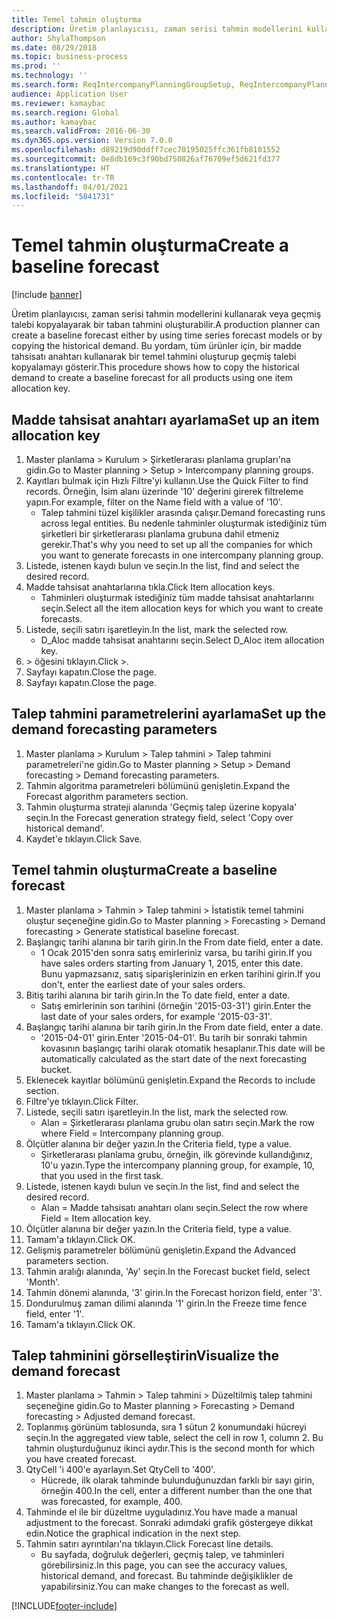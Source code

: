 ```yaml
---
title: Temel tahmin oluşturma
description: Üretim planlayıcısı, zaman serisi tahmin modellerini kullanarak veya geçmiş talebi kopyalayarak bir taban tahmini oluşturabilir.
author: ShylaThompson
ms.date: 08/29/2018
ms.topic: business-process
ms.prod: ''
ms.technology: ''
ms.search.form: ReqIntercompanyPlanningGroupSetup, ReqIntercompanyPlanningGroupAllocKeys, ReqDemPlanForecastParameters, ReqDemPlanCreateForecastDialog, SysQueryForm, ReqDemPlanForecastViewer
audience: Application User
ms.reviewer: kamaybac
ms.search.region: Global
ms.author: kamaybac
ms.search.validFrom: 2016-06-30
ms.dyn365.ops.version: Version 7.0.0
ms.openlocfilehash: d89219d90ddff7cec70195025ffc361fb8101552
ms.sourcegitcommit: 0e8db169c3f90bd750826af76709ef5d621fd377
ms.translationtype: HT
ms.contentlocale: tr-TR
ms.lasthandoff: 04/01/2021
ms.locfileid: "5841731"
---
```

# <a name="create-a-baseline-forecast"></a><span data-ttu-id="ab867-103">Temel tahmin oluşturma</span><span class="sxs-lookup"><span data-stu-id="ab867-103">Create a baseline forecast</span></span>

[!include [banner](../../includes/banner.md)]

<span data-ttu-id="ab867-104">Üretim planlayıcısı, zaman serisi tahmin modellerini kullanarak veya geçmiş talebi kopyalayarak bir taban tahmini oluşturabilir.</span><span class="sxs-lookup"><span data-stu-id="ab867-104">A production planner can create a baseline forecast either by using time series forecast models or by copying the historical demand.</span></span> <span data-ttu-id="ab867-105">Bu yordam, tüm ürünler için, bir madde tahsisatı anahtarı kullanarak bir temel tahmini oluşturup geçmiş talebi kopyalamayı gösterir.</span><span class="sxs-lookup"><span data-stu-id="ab867-105">This procedure shows how to copy the historical demand to create a baseline forecast for all products using one item allocation key.</span></span> 


## <a name="set-up-an-item-allocation-key"></a><span data-ttu-id="ab867-106">Madde tahsisat anahtarı ayarlama</span><span class="sxs-lookup"><span data-stu-id="ab867-106">Set up an item allocation key</span></span>
1. <span data-ttu-id="ab867-107">Master planlama > Kurulum > Şirketlerarası planlama grupları'na gidin.</span><span class="sxs-lookup"><span data-stu-id="ab867-107">Go to Master planning > Setup > Intercompany planning groups.</span></span>
2. <span data-ttu-id="ab867-108">Kayıtları bulmak için Hızlı Filtre'yi kullanın.</span><span class="sxs-lookup"><span data-stu-id="ab867-108">Use the Quick Filter to find records.</span></span> <span data-ttu-id="ab867-109">Örneğin, İsim alanı üzerinde '10' değerini girerek filtreleme yapın.</span><span class="sxs-lookup"><span data-stu-id="ab867-109">For example, filter on the Name field with a value of '10'.</span></span>
    * <span data-ttu-id="ab867-110">Talep tahmini tüzel kişilikler arasında çalışır.</span><span class="sxs-lookup"><span data-stu-id="ab867-110">Demand forecasting runs across legal entities.</span></span> <span data-ttu-id="ab867-111">Bu nedenle tahminler oluşturmak istediğiniz tüm şirketleri bir şirketlerarası planlama grubuna dahil etmeniz gerekir.</span><span class="sxs-lookup"><span data-stu-id="ab867-111">That's why you need to set up all the companies for which you want to generate forecasts in one intercompany planning group.</span></span>  
3. <span data-ttu-id="ab867-112">Listede, istenen kaydı bulun ve seçin.</span><span class="sxs-lookup"><span data-stu-id="ab867-112">In the list, find and select the desired record.</span></span>
4. <span data-ttu-id="ab867-113">Madde tahsisat anahtarlarına tıkla.</span><span class="sxs-lookup"><span data-stu-id="ab867-113">Click Item allocation keys.</span></span>
    * <span data-ttu-id="ab867-114">Tahminleri oluşturmak istediğiniz tüm madde tahsisat anahtarlarını seçin.</span><span class="sxs-lookup"><span data-stu-id="ab867-114">Select all the item allocation keys for which you want to create forecasts.</span></span>  
5. <span data-ttu-id="ab867-115">Listede, seçili satırı işaretleyin.</span><span class="sxs-lookup"><span data-stu-id="ab867-115">In the list, mark the selected row.</span></span>
    * <span data-ttu-id="ab867-116">D_Aloc madde tahsisat anahtarını seçin.</span><span class="sxs-lookup"><span data-stu-id="ab867-116">Select D_Aloc item allocation key.</span></span>  
6. <span data-ttu-id="ab867-117">> öğesini tıklayın.</span><span class="sxs-lookup"><span data-stu-id="ab867-117">Click >.</span></span>
7. <span data-ttu-id="ab867-118">Sayfayı kapatın.</span><span class="sxs-lookup"><span data-stu-id="ab867-118">Close the page.</span></span>
8. <span data-ttu-id="ab867-119">Sayfayı kapatın.</span><span class="sxs-lookup"><span data-stu-id="ab867-119">Close the page.</span></span>

## <a name="set-up-the-demand-forecasting-parameters"></a><span data-ttu-id="ab867-120">Talep tahmini parametrelerini ayarlama</span><span class="sxs-lookup"><span data-stu-id="ab867-120">Set up the demand forecasting parameters</span></span>
1. <span data-ttu-id="ab867-121">Master planlama > Kurulum > Talep tahmini > Talep tahmini parametreleri'ne gidin.</span><span class="sxs-lookup"><span data-stu-id="ab867-121">Go to Master planning > Setup > Demand forecasting > Demand forecasting parameters.</span></span>
2. <span data-ttu-id="ab867-122">Tahmin algoritma parametreleri bölümünü genişletin.</span><span class="sxs-lookup"><span data-stu-id="ab867-122">Expand the Forecast algorithm parameters section.</span></span>
3. <span data-ttu-id="ab867-123">Tahmin oluşturma strateji alanında 'Geçmiş talep üzerine kopyala' seçin.</span><span class="sxs-lookup"><span data-stu-id="ab867-123">In the Forecast generation strategy field, select 'Copy over historical demand'.</span></span>
4. <span data-ttu-id="ab867-124">Kaydet'e tıklayın.</span><span class="sxs-lookup"><span data-stu-id="ab867-124">Click Save.</span></span>

## <a name="create-a-baseline-forecast"></a><span data-ttu-id="ab867-125">Temel tahmin oluşturma</span><span class="sxs-lookup"><span data-stu-id="ab867-125">Create a baseline forecast</span></span>
1. <span data-ttu-id="ab867-126">Master planlama > Tahmin > Talep tahmini > İstatistik temel tahmini oluştur seçeneğine gidin.</span><span class="sxs-lookup"><span data-stu-id="ab867-126">Go to Master planning > Forecasting > Demand forecasting > Generate statistical baseline forecast.</span></span>
2. <span data-ttu-id="ab867-127">Başlangıç tarihi alanına bir tarih girin.</span><span class="sxs-lookup"><span data-stu-id="ab867-127">In the From date field, enter a date.</span></span>
    * <span data-ttu-id="ab867-128">1 Ocak 2015'den sonra satış emirleriniz varsa, bu tarihi girin.</span><span class="sxs-lookup"><span data-stu-id="ab867-128">If you have sales orders starting from January 1, 2015, enter this date.</span></span> <span data-ttu-id="ab867-129">Bunu yapmazsanız, satış siparişlerinizin en erken tarihini girin.</span><span class="sxs-lookup"><span data-stu-id="ab867-129">If you don't, enter the earliest date of your sales orders.</span></span>  
3. <span data-ttu-id="ab867-130">Bitiş tarihi alanına bir tarih girin.</span><span class="sxs-lookup"><span data-stu-id="ab867-130">In the To date field, enter a date.</span></span>
    * <span data-ttu-id="ab867-131">Satış emirlerinin son tarihini (örneğin '2015-03-31') girin.</span><span class="sxs-lookup"><span data-stu-id="ab867-131">Enter the last date of your sales orders, for example '2015-03-31'.</span></span>  
4. <span data-ttu-id="ab867-132">Başlangıç tarihi alanına bir tarih girin.</span><span class="sxs-lookup"><span data-stu-id="ab867-132">In the From date field, enter a date.</span></span>
    * <span data-ttu-id="ab867-133">'2015-04-01' girin.</span><span class="sxs-lookup"><span data-stu-id="ab867-133">Enter '2015-04-01'.</span></span> <span data-ttu-id="ab867-134">Bu tarih bir sonraki tahmin kovasının başlangıç tarihi olarak otomatik hesaplanır.</span><span class="sxs-lookup"><span data-stu-id="ab867-134">This date will be automatically calculated as the start date of the next forecasting bucket.</span></span>  
5. <span data-ttu-id="ab867-135">Eklenecek kayıtlar bölümünü genişletin.</span><span class="sxs-lookup"><span data-stu-id="ab867-135">Expand the Records to include section.</span></span>
6. <span data-ttu-id="ab867-136">Filtre'ye tıklayın.</span><span class="sxs-lookup"><span data-stu-id="ab867-136">Click Filter.</span></span>
7. <span data-ttu-id="ab867-137">Listede, seçili satırı işaretleyin.</span><span class="sxs-lookup"><span data-stu-id="ab867-137">In the list, mark the selected row.</span></span>
    * <span data-ttu-id="ab867-138">Alan = Şirketlerarası planlama grubu olan satırı seçin.</span><span class="sxs-lookup"><span data-stu-id="ab867-138">Mark the row where Field = Intercompany planning group.</span></span>  
8. <span data-ttu-id="ab867-139">Ölçütler alanına bir değer yazın.</span><span class="sxs-lookup"><span data-stu-id="ab867-139">In the Criteria field, type a value.</span></span>
    * <span data-ttu-id="ab867-140">Şirketlerarası planlama grubu, örneğin, ilk görevinde kullandığınız, 10'u yazın.</span><span class="sxs-lookup"><span data-stu-id="ab867-140">Type the intercompany planning group, for example, 10, that you used in the first task.</span></span>  
9. <span data-ttu-id="ab867-141">Listede, istenen kaydı bulun ve seçin.</span><span class="sxs-lookup"><span data-stu-id="ab867-141">In the list, find and select the desired record.</span></span>
    * <span data-ttu-id="ab867-142">Alan = Madde tahsisatı anahtarı olanı seçin.</span><span class="sxs-lookup"><span data-stu-id="ab867-142">Select the row where Field = Item allocation key.</span></span>  
10. <span data-ttu-id="ab867-143">Ölçütler alanına bir değer yazın.</span><span class="sxs-lookup"><span data-stu-id="ab867-143">In the Criteria field, type a value.</span></span>
11. <span data-ttu-id="ab867-144">Tamam'a tıklayın.</span><span class="sxs-lookup"><span data-stu-id="ab867-144">Click OK.</span></span>
12. <span data-ttu-id="ab867-145">Gelişmiş parametreler bölümünü genişletin.</span><span class="sxs-lookup"><span data-stu-id="ab867-145">Expand the Advanced parameters section.</span></span>
13. <span data-ttu-id="ab867-146">Tahmin aralığı alanında, 'Ay' seçin.</span><span class="sxs-lookup"><span data-stu-id="ab867-146">In the Forecast bucket field, select 'Month'.</span></span>
14. <span data-ttu-id="ab867-147">Tahmin dönemi alanında, '3' girin.</span><span class="sxs-lookup"><span data-stu-id="ab867-147">In the Forecast horizon field, enter '3'.</span></span>
15. <span data-ttu-id="ab867-148">Dondurulmuş zaman dilimi alanında '1' girin.</span><span class="sxs-lookup"><span data-stu-id="ab867-148">In the Freeze time fence field, enter '1'.</span></span>
16. <span data-ttu-id="ab867-149">Tamam'a tıklayın.</span><span class="sxs-lookup"><span data-stu-id="ab867-149">Click OK.</span></span>

## <a name="visualize-the-demand-forecast"></a><span data-ttu-id="ab867-150">Talep tahminini görselleştirin</span><span class="sxs-lookup"><span data-stu-id="ab867-150">Visualize the demand forecast</span></span>
1. <span data-ttu-id="ab867-151">Master planlama > Tahmin > Talep tahmini > Düzeltilmiş talep tahmini seçeneğine gidin.</span><span class="sxs-lookup"><span data-stu-id="ab867-151">Go to Master planning > Forecasting > Demand forecasting > Adjusted demand forecast.</span></span>
2. <span data-ttu-id="ab867-152">Toplanmış görünüm tablosunda, sıra 1 sütun 2 konumundaki hücreyi seçin.</span><span class="sxs-lookup"><span data-stu-id="ab867-152">In the aggregated view table, select the cell in row 1, column 2.</span></span> <span data-ttu-id="ab867-153">Bu tahmin oluşturduğunuz ikinci aydır.</span><span class="sxs-lookup"><span data-stu-id="ab867-153">This is the second month for which you have created forecast.</span></span>
3. <span data-ttu-id="ab867-154">QtyCell 'i 400'e ayarlayın.</span><span class="sxs-lookup"><span data-stu-id="ab867-154">Set QtyCell to '400'.</span></span>
    * <span data-ttu-id="ab867-155">Hücrede, ilk olarak tahminde bulunduğunuzdan farklı bir sayı girin, örneğin 400.</span><span class="sxs-lookup"><span data-stu-id="ab867-155">In the cell, enter a different number than the one that was forecasted, for example, 400.</span></span>  
4. <span data-ttu-id="ab867-156">Tahminde el ile bir düzeltme uyguladınız.</span><span class="sxs-lookup"><span data-stu-id="ab867-156">You have made a manual adjustment to the forecast.</span></span> <span data-ttu-id="ab867-157">Sonraki adımdaki grafik göstergeye dikkat edin.</span><span class="sxs-lookup"><span data-stu-id="ab867-157">Notice the graphical indication in the next step.</span></span>
5. <span data-ttu-id="ab867-158">Tahmin satırı ayrıntıları'na tıklayın.</span><span class="sxs-lookup"><span data-stu-id="ab867-158">Click Forecast line details.</span></span>
    * <span data-ttu-id="ab867-159">Bu sayfada, doğruluk değerleri, geçmiş talep, ve tahminleri görebilirsiniz.</span><span class="sxs-lookup"><span data-stu-id="ab867-159">In this page, you can see the accuracy values, historical demand, and forecast.</span></span> <span data-ttu-id="ab867-160">Bu tahminde değişiklikler de yapabilirsiniz.</span><span class="sxs-lookup"><span data-stu-id="ab867-160">You can make changes to the forecast as well.</span></span>  



[!INCLUDE[footer-include](../../../includes/footer-banner.md)]